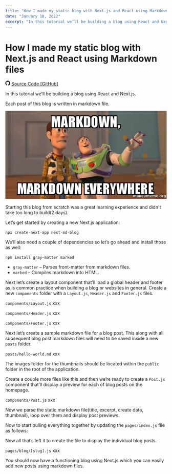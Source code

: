 ```yaml
---
title: "How I made my static blog with Next.js and React using Markdown files"
date: "January 18, 2022"
excerpt: "In this tutorial we’ll be building a blog using React and Next.js. Each post of this blog is written in markdown file."
---
```


# How I made my static blog with Next.js and React using Markdown files

<img src="../public/images/logos/github-icon.svg" width="15"> [Source Code [GitHub]]()

In this tutorial we’ll be building a blog using React and Next.js.

Each post of this blog is written in markdown file.

<img src="../public/images/posts/20220118073333-markdown-markdown-everywhere.jpg">

Starting this blog from scratch was a great learning experience and didn't take too long to build(2 days).

Let’s get started by creating a new Next.js application:

    npx create-next-app next-md-blog

We’ll also need a couple of dependencies so let’s go ahead and install those as well:

    npm install gray-matter marked

- `gray-matter` – Parses front-matter from markdown files.
- `marked` – Compiles markdown into HTML.

Next let’s create a layout component that’ll load a global header and footer as is common practice when building a blog or websites in general. Create a new `components` folder with a `Layout.js`, `Header.js` and `Footer.js` files.

`components/Layout.js`
xxx

`components/Header.js`
xxx

`components/Footer.js`
xxx

Next let’s create a sample markdown file for a blog post. This along with all subsequent blog post markdown files will need to be saved inside a new `posts` folder.

`posts/hello-world.md`
xxx

The images folder for the thumbnails should be located within the `public` folder in the root of the application.

Create a couple more files like this and then we’re ready to create a `Post.js` component that’ll display a preview for each of blog posts on the homepage.

`components/Post.js`
xxx

Now we parse the static markdown file(title, excerpt, create data, thumbnail), loop over them and display post previews.

Now to start pulling everything together by updating the `pages/index.js` file as follows:

Now all that’s left it to create the file to display the individual blog posts.

`pages/blog/[slug].js`
xxx

You should now have a functioning blog using Next.js which you can easily add new posts using markdown files.
